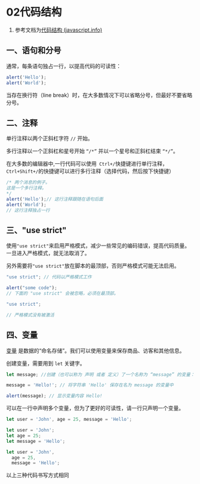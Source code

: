 # 02代码结构

1. 参考文档为[代码结构 (javascript.info)](https://zh.javascript.info/structure)

## 一、语句和分号

通常，每条语句独占一行，以提高代码的可读性：

```js
alert('Hello');
alert('World');
```

当存在换行符（line break）时，在大多数情况下可以省略分号，但最好不要省略分号。

## 二、注释

单行注释以两个正斜杠字符 `//` 开始。

多行注释以一个正斜杠和星号开始 `“/*”` 并以一个星号和正斜杠结束 `“*/”`。

在大多数的编辑器中,一行代码可以使用` Ctrl+/`快捷键进行单行注释，`Ctrl+Shift+/`的快捷键可以进行多行注释（选择代码，然后按下快捷键）

```js
/* 两个消息的例子。
这是一个多行注释。
*/
alert('Hello');// 这行注释跟随在语句后面
alert('World');
// 这行注释独占一行
```

## 三、"use strict"

使用`"use strict"`来启用严格模式，减少一些常见的编码错误，提高代码质量。一旦进入严格模式，就无法取消了。

另外需要将`"use strict"`放在脚本的最顶部，否则严格模式可能无法启用。

```js
"use strict"; // 代码以严格模式工作

alert("some code");
// 下面的 "use strict" 会被忽略，必须在最顶部。

"use strict";

// 严格模式没有被激活
```

## 四、变量

[变量](https://en.wikipedia.org/wiki/Variable_(computer_science)) 是数据的“命名存储”。我们可以使用变量来保存商品、访客和其他信息。

创建变量，需要用到 `let` 关键字。

```js
let message; //创建（也可以称为 声明 或者 定义）了一个名称为 “message” 的变量：

message = 'Hello!'; // 将字符串 'Hello' 保存在名为 message 的变量中

alert(message); // 显示变量内容 Hello!
```

可以在一行中声明多个变量，但为了更好的可读性，请一行只声明一个变量。

```js
let user = 'John', age = 25, message = 'Hello';
```

```js
let user = 'John';
let age = 25;
let message = 'Hello';
```

```js
let user = 'John',
  age = 25,
  message = 'Hello';
```

以上三种代码书写方式相同

